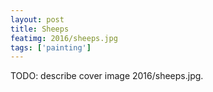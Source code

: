 ```yaml
---
layout: post
title: Sheeps
featimg: 2016/sheeps.jpg
tags: ['painting']
---
```


TODO: describe cover image 2016/sheeps.jpg.
